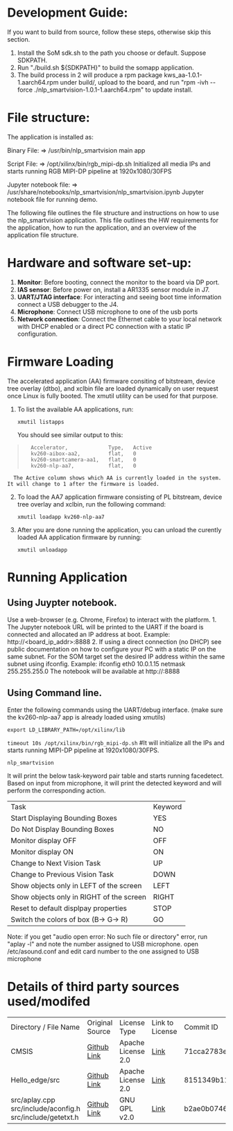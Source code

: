 # Development Guide:
  
   If you want to build from source, follow these steps, otherwise skip this section.
   
   1) Install the SoM sdk.sh to the path you choose or default. Suppose SDKPATH.
   2) Run "./build.sh ${SDKPATH}" to build the somapp application.
   3) The build process in 2 will produce a rpm package kws_aa-1.0.1-1.aarch64.rpm under build/, upload to the board,
      and run "rpm -ivh --force ./nlp_smartvision-1.0.1-1.aarch64.rpm" to update install.
 
 # File structure:
 
 The application is installed as:
 
 Binary File: => /usr/bin/nlp_smartvision         main app

 Script File: => /opt/xilinx/bin/rgb_mipi-dp.sh        Initialized all media IPs and starts running RGB MIPI-DP pipeline at 1920x1080/30FPS
        
 Jupyter notebook file: => /usr/share/notebooks/nlp_smartvision/nlp_smartvision.ipynb              Jupyter notebook file for running demo.

The following file outlines the file structure and instructions on how to use
the nlp_smartvision application. This file outlines the HW requirements for the application,
how to run the application, and an overview of the application file structure. 

# Hardware and software set-up:
1. **Monitor**:
    Before booting, connect the monitor to the board via DP port.
2. **IAS sensor**:
    Before power on, install a AR1335 sensor module in J7.
3. **UART/JTAG interface**:
    For interacting and seeing boot time information connect a USB debugger to the J4.
4. **Microphone**: Connect USB microphone to one of the usb ports
5. **Network connection**:
    Connect the Ethernet cable to your local network with DHCP enabled or a direct PC connection
    with a static IP configuration.
       
# Firmware Loading
    
The accelerated application (AA) firmware consiting of bitstream, device tree overlay (dtbo), and xclbin
file are loaded dynamically on user request once Linux is fully booted. The xmutil utility can be used
for that purpose.

  1. To list the available AA applications, run:

      `xmutil listapps`

      You should see similar output to this:

>       Accelerator,             Type,   Active
>       kv260-aibox-aa2,         flat,   0
>       kv260-smartcamera-aa1,   flat,   0
>       kv260-nlp-aa7,           flat,   0

      The Active column shows which AA is currently loaded in the system. It will change to 1 after the firmware is loaded.

  2. To load the AA7 application firmware consisting of PL bitstream, device tree overlay and xclbin,
    run the following command:
    
      `xmutil loadapp kv260-nlp-aa7`

  3. After you are done running the application, you can unload the curently loaded AA application
    firmware by running:

        `xmutil unloadapp`


# Running Application
    
## Using Juypter notebook.
  Use a web-browser (e.g. Chrome, Firefox) to interact with the platform.
    1. The Jupyter notebook URL will be printed to the UART if the board is connected and allocated an IP address at boot. 
        Example: http://<board_ip_addr>:8888
    2. If using a direct connection (no DHCP) see public documentation on how to configure your PC with a static IP on the same subnet. 
        For the SOM target set the desired IP address within the same subnet using ifconfig.
        Example: ifconfig eth0 10.0.1.15 netmask 255.255.255.0
        The notebook will be available at http://<your defined IP addr>:8888
       
## Using Command line.
  Enter the following commands using the UART/debug interface. (make sure the kv260-nlp-aa7 app is already loaded using xmutils)
  
  `export LD_LIBRARY_PATH=/opt/xilinx/lib`
  
   
  `timeout 10s /opt/xilinx/bin/rgb_mipi-dp.sh`       #It will initialize all the IPs and starts running MIPI-DP pipeline at 1920x1080/30FPS.
  
  `nlp_smartvision`
  
  It will print the below task-keyword pair table and starts running facedetect. 
  Based on input from microphone, it will print the detected keyword and will perform the corresponding action.

| | |  
| - | - |
| Task | Keyword
| Start Displaying Bounding Boxes | YES
| Do Not Display Bounding Boxes | NO
| Monitor display OFF | OFF 
| Monitor display ON | ON
| Change to Next Vision Task | UP
| Change to Previous Vision Task | DOWN
| Show objects only in LEFT of the screen | LEFT
| Show objects only in RIGHT of the screen | RIGHT
| Reset to default displpay properties | STOP
| Switch the colors of box (B-> G-> R) | GO
  
            
  Note: if you get "audio open error: No such file or directory" error, run "aplay -l" and note the number assigned to USB microphone. open /etc/asound.conf and edit card number to the one assigned to USB microphone
  
  
# Details of third party sources used/modifed
| | | | | |
| - | - | - | - | - |
|Directory / File Name | Original Source | License Type | Link to License | Commit ID |
| CMSIS | [Github Link](https://github.com/ARM-software/CMSIS_5) | Apache License 2.0 | [Link](https://github.com/ARM-software/CMSIS_5/blob/develop/LICENSE.txt) | 71cca2783ee1bdde055203420c128a8ff4639e5c |
| Hello_edge/src | [Github Link](https://github.com/ARM-software/ML-KWS-for-MCU) | Apache License 2.0 | [Link](https://github.com/ARM-software/ML-KWS-for-MCU/blob/master/LICENSE) | 8151349b110f4d1c194c085fcc5b3535bdf7ce4a |
| src/aplay.cpp <br> src/include/aconfig.h <br> src/include/getetxt.h | [Github Link](https://github.com/alsa-project/alsa-utils) | GNU GPL v2.0 | [Link](https://github.com/alsa-project/alsa-utils/blob/master/COPYING) | b2ae0b074669f976c53a52bcd0129227321f88c9 |
